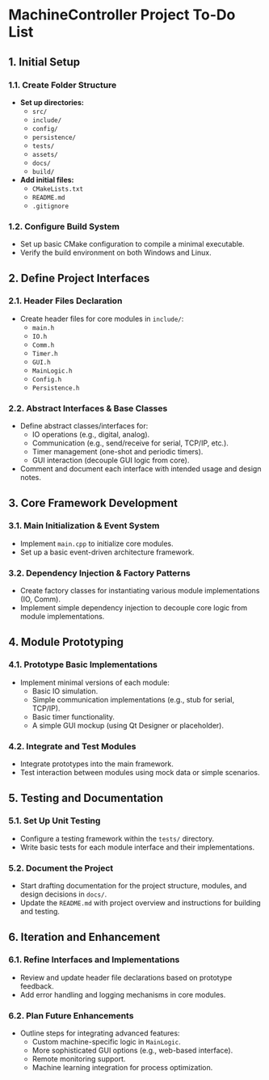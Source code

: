 # MachineController Project To-Do List

## 1. Initial Setup

### 1.1. Create Folder Structure
- **Set up directories:**
  - `src/`
  - `include/`
  - `config/`
  - `persistence/`
  - `tests/`
  - `assets/`
  - `docs/`
  - `build/`
- **Add initial files:**
  - `CMakeLists.txt`
  - `README.md`
  - `.gitignore`

### 1.2. Configure Build System
- Set up basic CMake configuration to compile a minimal executable.
- Verify the build environment on both Windows and Linux.

## 2. Define Project Interfaces

### 2.1. Header Files Declaration
- Create header files for core modules in `include/`:
  - `main.h`
  - `IO.h`
  - `Comm.h`
  - `Timer.h`
  - `GUI.h`
  - `MainLogic.h`
  - `Config.h`
  - `Persistence.h`

### 2.2. Abstract Interfaces & Base Classes
- Define abstract classes/interfaces for:
  - IO operations (e.g., digital, analog).
  - Communication (e.g., send/receive for serial, TCP/IP, etc.).
  - Timer management (one-shot and periodic timers).
  - GUI interaction (decouple GUI logic from core).
- Comment and document each interface with intended usage and design notes.

## 3. Core Framework Development

### 3.1. Main Initialization & Event System
- Implement `main.cpp` to initialize core modules.
- Set up a basic event-driven architecture framework.

### 3.2. Dependency Injection & Factory Patterns
- Create factory classes for instantiating various module implementations (IO, Comm).
- Implement simple dependency injection to decouple core logic from module implementations.

## 4. Module Prototyping

### 4.1. Prototype Basic Implementations
- Implement minimal versions of each module:
  - Basic IO simulation.
  - Simple communication implementations (e.g., stub for serial, TCP/IP).
  - Basic timer functionality.
  - A simple GUI mockup (using Qt Designer or placeholder).

### 4.2. Integrate and Test Modules
- Integrate prototypes into the main framework.
- Test interaction between modules using mock data or simple scenarios.

## 5. Testing and Documentation

### 5.1. Set Up Unit Testing
- Configure a testing framework within the `tests/` directory.
- Write basic tests for each module interface and their implementations.

### 5.2. Document the Project
- Start drafting documentation for the project structure, modules, and design decisions in `docs/`.
- Update the `README.md` with project overview and instructions for building and testing.

## 6. Iteration and Enhancement

### 6.1. Refine Interfaces and Implementations
- Review and update header file declarations based on prototype feedback.
- Add error handling and logging mechanisms in core modules.

### 6.2. Plan Future Enhancements
- Outline steps for integrating advanced features:
  - Custom machine-specific logic in `MainLogic`.
  - More sophisticated GUI options (e.g., web-based interface).
  - Remote monitoring support.
  - Machine learning integration for process optimization.
